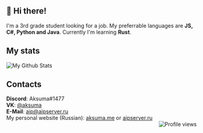 ## 👋 Hi there!
I'm a 3rd grade student looking for a job. My preferrable languages are **JS, C#, Python and Java**. Currently I'm learning **Rust**.

## My stats
![My Github Stats](https://github-readme-stats.vercel.app/api?username=AipNooBest&show_icons=true&theme=dark&count_private=true&include_all_commits=true&title_color=45cc06&icon_color=45cc06)

## Contacts
**Discord**: Aksuma#1477\
**VK**: [@aksuma](https://vk.com/aksuma)\
**E-Mail**: [aip@aipserver.ru](mailto:aip@aipserver.ru)\
My personal website (Russian): [aksuma.me](https://aksuma.me) or [aipserver.ru](https://aipserver.ru)\
<img align="right" alt="Profile views" src="https://komarev.com/ghpvc/?username=AipNooBest&style=flat" />
